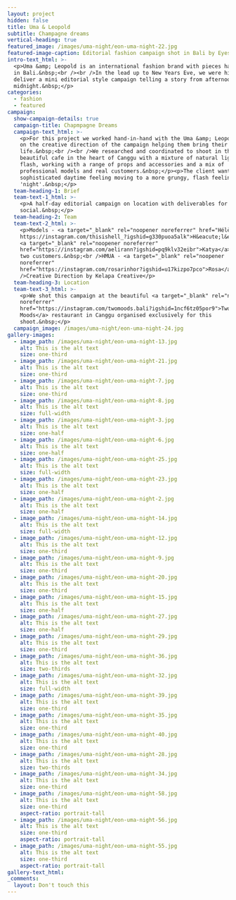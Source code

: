 ```yaml
---
layout: project
hidden: false
title: Uma & Leopold
subtitle: Champagne dreams
vertical-heading: true
featured_image: /images/uma-night/eon-uma-night-22.jpg
featured-image-caption: Editorial fashion campaign shot in Bali by Eyes of a Nomad
intro-text_html: >-
  <p>Uma &amp; Leopold is an international fashion brand with pieces handcrafted
  in Bali.&nbsp;<br /><br />In the lead up to New Years Eve, we were hired to
  deliver a mini editorial style campaign telling a story from afternoon to
  midnight.&nbsp;</p>
categories:
  - fashion
  - featured
campaign:
  show-campaign-details: true
  campaign-title: Chapmpagne Dreams
  campaign-text_html: >-
    <p>For this project we worked hand-in-hand with the Uma &amp; Leopold team
    on the creative direction of the campaign helping them bring their vision to
    life.&nbsp;<br /><br />We researched and coordinated to shoot in this
    beautiful cafe in the heart of Canggu with a mixture of natural lighting and
    flash, working with a range of props and accessories and a mix of
    professional models and real customers.&nbsp;</p><p>The client wanted a
    sophisticated daytime feeling moving to a more grungy, flash feeling at
    'night'.&nbsp;</p>
  team-heading-1: Brief
  team-text-1_html: >-
    <p>A half-day editorial campaign on location with deliverables for web and
    social.&nbsp;</p>
  team-heading-2: Team
  team-text-2_html: >-
    <p>Models - <a target="_blank" rel="noopener noreferrer" href="Hélène -
    https://instagram.com/thisishell_?igshid=g330puoa5alk">H&eacute;l&egrave;ne</a>,
    <a target="_blank" rel="noopener noreferrer"
    href="https://instagram.com/aelirann?igshid=pq9klv32eibr">Katya</a>&nbsp;and
    two customers.&nbsp;<br />HMUA - <a target="_blank" rel="noopener
    noreferrer"
    href="https://instagram.com/rosarinhor?igshid=u17kizpo7pco">Rosa</a>&nbsp;<br
    />Creative Direction by Kelapa Creative</p>
  team-heading-3: Location
  team-text-3_html: >-
    <p>We shot this campaign at the beautiful <a target="_blank" rel="noopener
    noreferrer"
    href="https://instagram.com/twomoods.bali?igshid=1ncf6tz05por9">Two
    Moods</a> restaurant in Canggu organised exclusively for this
    shoot.&nbsp;</p>
  campaign_image: /images/uma-night/eon-uma-night-24.jpg
gallery-images:
  - image_path: /images/uma-night/eon-uma-night-13.jpg
    alt: This is the alt text
    size: one-third
  - image_path: /images/uma-night/eon-uma-night-21.jpg
    alt: This is the alt text
    size: one-third
  - image_path: /images/uma-night/eon-uma-night-7.jpg
    alt: This is the alt text
    size: one-third
  - image_path: /images/uma-night/eon-uma-night-8.jpg
    alt: This is the alt text
    size: full-width
  - image_path: /images/uma-night/eon-uma-night-3.jpg
    alt: This is the alt text
    size: one-half
  - image_path: /images/uma-night/eon-uma-night-6.jpg
    alt: This is the alt text
    size: one-half
  - image_path: /images/uma-night/eon-uma-night-25.jpg
    alt: This is the alt text
    size: full-width
  - image_path: /images/uma-night/eon-uma-night-23.jpg
    alt: This is the alt text
    size: one-half
  - image_path: /images/uma-night/eon-uma-night-2.jpg
    alt: This is the alt text
    size: one-half
  - image_path: /images/uma-night/eon-uma-night-14.jpg
    alt: This is the alt text
    size: full-width
  - image_path: /images/uma-night/eon-uma-night-12.jpg
    alt: This is the alt text
    size: one-third
  - image_path: /images/uma-night/eon-uma-night-9.jpg
    alt: This is the alt text
    size: one-third
  - image_path: /images/uma-night/eon-uma-night-20.jpg
    alt: This is the alt text
    size: one-third
  - image_path: /images/uma-night/eon-uma-night-15.jpg
    alt: This is the alt text
    size: one-half
  - image_path: /images/uma-night/eon-uma-night-27.jpg
    alt: This is the alt text
    size: one-half
  - image_path: /images/uma-night/eon-uma-night-29.jpg
    alt: This is the alt text
    size: one-third
  - image_path: /images/uma-night/eon-uma-night-36.jpg
    alt: This is the alt text
    size: two-thirds
  - image_path: /images/uma-night/eon-uma-night-32.jpg
    alt: This is the alt text
    size: full-width
  - image_path: /images/uma-night/eon-uma-night-39.jpg
    alt: This is the alt text
    size: one-third
  - image_path: /images/uma-night/eon-uma-night-35.jpg
    alt: This is the alt text
    size: one-third
  - image_path: /images/uma-night/eon-uma-night-40.jpg
    alt: This is the alt text
    size: one-third
  - image_path: /images/uma-night/eon-uma-night-28.jpg
    alt: This is the alt text
    size: two-thirds
  - image_path: /images/uma-night/eon-uma-night-34.jpg
    alt: This is the alt text
    size: one-third
  - image_path: /images/uma-night/eon-uma-night-58.jpg
    alt: This is the alt text
    size: one-third
    aspect-ratio: portrait-tall
  - image_path: /images/uma-night/eon-uma-night-56.jpg
    alt: This is the alt text
    size: one-third
    aspect-ratio: portrait-tall
  - image_path: /images/uma-night/eon-uma-night-55.jpg
    alt: This is the alt text
    size: one-third
    aspect-ratio: portrait-tall
gallery-text_html:
_comments:
  layout: Don't touch this
---
```


